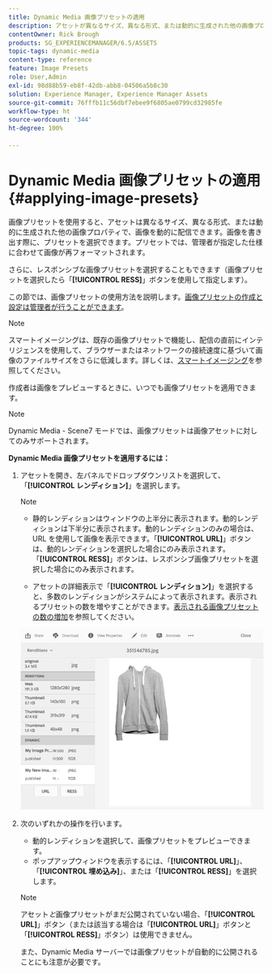 ```yaml
---
title: Dynamic Media 画像プリセットの適用
description: アセットが異なるサイズ、異なる形式、または動的に生成された他の画像プロパティを使用して、画像を動的に配信できるようにする方法について説明します。
contentOwner: Rick Brough
products: SG_EXPERIENCEMANAGER/6.5/ASSETS
topic-tags: dynamic-media
content-type: reference
feature: Image Presets
role: User,Admin
exl-id: 98d88b59-eb8f-42db-abb8-04506a5b8c30
solution: Experience Manager, Experience Manager Assets
source-git-commit: 76fffb11c56dbf7ebee9f6805ae0799cd32985fe
workflow-type: ht
source-wordcount: '344'
ht-degree: 100%

---
```


# Dynamic Media 画像プリセットの適用 {#applying-image-presets}

画像プリセットを使用すると、アセットは異なるサイズ、異なる形式、または動的に生成された他の画像プロパティで、画像を動的に配信できます。画像を書き出す際に、プリセットを選択できます。プリセットでは、管理者が指定した仕様に合わせて画像が再フォーマットされます。

さらに、レスポンシブな画像プリセットを選択することもできます（画像プリセットを選択したら「**[!UICONTROL RESS]**」ボタンを使用して指定します）。

この節では、画像プリセットの使用方法を説明します。[画像プリセットの作成と設定は管理者が行うことができます](managing-image-presets.md)。

>[!NOTE]
>
>スマートイメージングは、既存の画像プリセットで機能し、配信の直前にインテリジェンスを使用して、ブラウザーまたはネットワークの接続速度に基づいて画像のファイルサイズをさらに低減します。詳しくは、[スマートイメージング](imaging-faq.md)を参照してください。

作成者は画像をプレビューするときに、いつでも画像プリセットを適用できます。

>[!NOTE]
>
>Dynamic Media - Scene7 モードでは、画像プリセットは画像アセットに対してのみサポートされます。

**Dynamic Media 画像プリセットを適用するには：**

1. アセットを開き、左パネルでドロップダウンリストを選択して、「**[!UICONTROL レンディション]**」を選択します。

   >[!NOTE]
   >
   >* 静的レンディションはウィンドウの上半分に表示されます。動的レンディションは下半分に表示されます。動的レンディションのみの場合は、URL を使用して画像を表示できます。「**[!UICONTROL URL]**」ボタンは、動的レンディションを選択した場合にのみ表示されます。「**[!UICONTROL RESS]**」ボタンは、レスポンシブ画像プリセットを選択した場合にのみ表示されます。
   >
   >* アセットの詳細表示で「**[!UICONTROL レンディション]**」を選択すると、多数のレンディションがシステムによって表示されます。表示されるプリセットの数を増やすことができます。[表示される画像プリセットの数の増加](managing-image-presets.md#increasing-or-decreasing-the-number-of-image-presets-that-display)を参照してください。

   ![chlimage_1-208](assets/chlimage_1-208.png)

1. 次のいずれかの操作を行います。

   * 動的レンディションを選択して、画像プリセットをプレビューできます。
   * ポップアップウィンドウを表示するには、「**[!UICONTROL URL]**」、「**[!UICONTROL 埋め込み]**」、または「**[!UICONTROL RESS]**」を選択します。

   >[!NOTE]
   >
   >アセット&#x200B;*と*&#x200B;画像プリセットがまだ公開されていない場合、「**[!UICONTROL URL]**」ボタン（または該当する場合は「**[!UICONTROL URL]**」ボタンと「**[!UICONTROL RESS]**」ボタン）は使用できません。
   >
   >また、Dynamic Media サーバーでは画像プリセットが自動的に公開されることにも注意が必要です。
